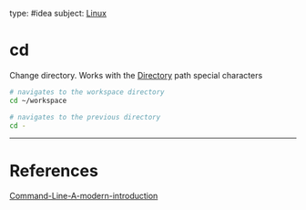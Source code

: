 type: #idea
subject: [Linux](Linux.md)
<!-- Subject should be a hub note -->
# cd

Change directory. Works with the [Directory](Directory.md) path special characters 

```bash
# navigates to the workspace directory
cd ~/workspace

# navigates to the previous directory
cd -
```

---
# References
<!-- What references back up this idea -->
[Command-Line-A-modern-introduction](Command-Line-A-modern-introduction.md)